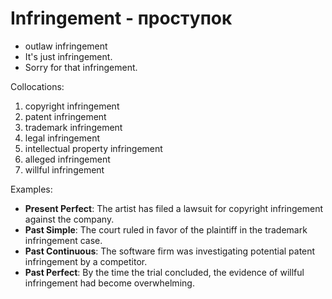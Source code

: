 # Infringement - проступок

- outlaw infringement
- It's just infringement.
- Sorry for that infringement.

Collocations:

1. copyright infringement
2. patent infringement
3. trademark infringement
4. legal infringement
5. intellectual property infringement
6. alleged infringement
7. willful infringement

Examples:

- **Present Perfect**: The artist has filed a lawsuit for copyright infringement against the company.
- **Past Simple**: The court ruled in favor of the plaintiff in the trademark infringement case.
- **Past Continuous**: The software firm was investigating potential patent infringement by a competitor.
- **Past Perfect**: By the time the trial concluded, the evidence of willful infringement had become overwhelming.

